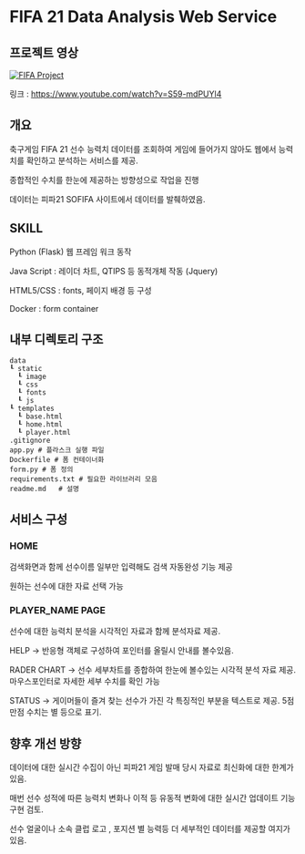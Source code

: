 # FIFA 21 Data Analysis Web Service


## 프로젝트 영상

[![FIFA Project](http://img.youtube.com/vi/S59-mdPUYl4/0.jpg)](https://www.youtube.com/watch?v=S59-mdPUYl4) 

링크 : https://www.youtube.com/watch?v=S59-mdPUYl4

## 개요

축구게임 FIFA 21 선수 능력치 데이터를 조회하여 게임에 들어가지 않아도 웹에서 능력치를 확인하고 분석하는 서비스를 제공.

종합적인 수치를 한눈에 제공하는 방향성으로 작업을 진행

데이터는 피파21 SOFIFA 사이트에서 데이터를 발췌하였음.


## SKILL

Python (Flask) 웹 프레임 워크 동작

Java Script : 레이더 차트, QTIPS 등 동적개체 작동 (Jquery)

HTML5/CSS : fonts, 페이지 배경 등 구성

Docker : form container 


## 내부 디렉토리 구조
```
data
┖ static
  ┖ image
  ┖ css
  ┖ fonts
  ┖ js
┖ templates
  ┖ base.html
  ┖ home.html
  ┖ player.html
.gitignore			
app.py # 플라스크 실행 파일 
Dockerfile # 폼 컨테이너화
form.py	# 폼 정의
requirements.txt # 필요한 라이브러리 모음
readme.md	# 설명
```


## 서비스 구성

### HOME

검색화면과 함께 선수이름 일부만 입력해도 검색 자동완성 기능 제공

원하는 선수에 대한 자료 선택 가능


### PLAYER_NAME PAGE

선수에 대한 능력치 분석을 시각적인 자료과 함께 분석자료 제공.

HELP -> 반응형 객체로 구성하여 포인터를 올릴시 안내를 볼수있음.

RADER CHART -> 선수 세부차트를 종합하여 한눈에 볼수있는 시각적 분석 자료 제공. 마우스포인터로 자세한 세부 수치를 확인 가능

STATUS -> 게이머들이 즐겨 찾는 선수가 가진 각 특징적인 부분을 텍스트로 제공. 5점만점 수치는 별 등으로 표기.



## 향후 개선 방향


데이터에 대한 실시간 수집이 아닌 피파21 게임 발매 당시 자료로 최신화에 대한 한계가 있음.

매번 선수 성적에 따른 능력치 변화나 이적 등 유동적 변화에 대한 실시간 업데이트 기능 구현 검토.

선수 얼굴이나 소속 클럽 로고 , 포지션 별 능력등 더 세부적인 데이터를 제공할 여지가 있음.
